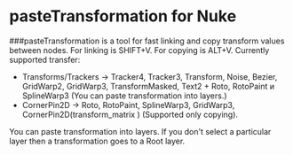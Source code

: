# pasteTransformation for Nuke
###pasteTransformation is a tool for fast linking and copy transform values between nodes.
For linking is SHIFT+V. For copying is ALT+V.
Currently supported transfer: 
* Transforms/Trackers -> Tracker4, Tracker3, Transform, Noise, Bezier, GridWarp2, GridWarp3, TransformMasked, Text2  + Roto,  RotoPaint и SplineWarp3
(You can paste transformation into layers.)
* CornerPin2D -> Roto, RotoPaint, SplineWarp3, GridWarp3, CornerPin2D(transform_matrix ) (Supported only copying).

You can paste transformation into layers. If you don't select a particular layer then a transformation goes to a Root layer.
